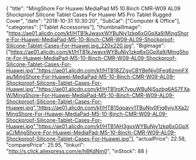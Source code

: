 {
	"title": "MingShore For Huawei MediaPad M5 10.8inch CMR-W09 AL09 Shockproof Silicone Tablet Cases For Huawei M5 Pro Tablet Rugged Cover",
	"date": "2018-10-31 10:30:20",
	"SubCat": ["Computer & Office"],
	"categories": ["Tablet Accessories"],
	"thumbnailImage": "https://ae01.alicdn.com/kf/HTB1kJwavxWYBuNjy1zkq6xGGpXa9/MingShore-For-Huawei-MediaPad-M5-10-8inch-CMR-W09-AL09-Shockproof-Silicone-Tablet-Cases-For-Huawei.jpg_220x220.jpg",
	"BigImage": ["https://ae01.alicdn.com/kf/HTB1kJwavxWYBuNjy1zkq6xGGpXa9/MingShore-For-Huawei-MediaPad-M5-10-8inch-CMR-W09-AL09-Shockproof-Silicone-Tablet-Cases-For-Huawei.jpg","https://ae01.alicdn.com/kf/HTB18ZZgvCBYBeNjy0Feq6znmFXas/MingShore-For-Huawei-MediaPad-M5-10-8inch-CMR-W09-AL09-Shockproof-Silicone-Tablet-Cases-For-Huawei.jpg","https://ae01.alicdn.com/kf/HTB1roK7vpuWBuNjSszbq6AS7FXaW/MingShore-For-Huawei-MediaPad-M5-10-8inch-CMR-W09-AL09-Shockproof-Silicone-Tablet-Cases-For-Huawei.jpg","https://ae01.alicdn.com/kf/HTB1Sqoavv1TBuNjy0Fjq6yjyXXa2/MingShore-For-Huawei-MediaPad-M5-10-8inch-CMR-W09-AL09-Shockproof-Silicone-Tablet-Cases-For-Huawei.jpg","https://ae01.alicdn.com/kf/HTB1AH3gvxWYBuNjy1zkq6xGGpXaC/MingShore-For-Huawei-MediaPad-M5-10-8inch-CMR-W09-AL09-Shockproof-Silicone-Tablet-Cases-For-Huawei.jpg"],
	"actualPrice": 22.58,
	"comparePrice": 25.95,
	"linkurl": "http://s.click.aliexpress.com/e/h8KdNm0",
	"inStock": 88
}
